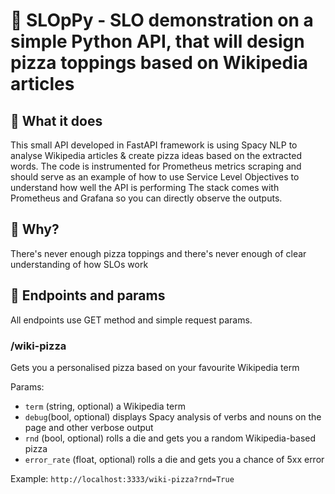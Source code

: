 # 🍕 SLOpPy - SLO demonstration on a simple Python API, that will design pizza toppings based on Wikipedia articles 

## 🍕 What it does
This small API developed in FastAPI framework is using Spacy NLP to analyse Wikipedia articles & create pizza ideas based on the extracted words.
The code is instrumented for Prometheus metrics scraping and should serve as an example of how to use Service Level Objectives to understand how well the API is performing
The stack comes with Prometheus and Grafana so you can directly observe the outputs.

## 🍕 Why?
There's never enough pizza toppings and there's never enough of clear understanding of how SLOs work

## :pizza: Endpoints and params
All endpoints use GET method and simple request params.

### /wiki-pizza
Gets you a personalised pizza based on your favourite Wikipedia term

Params:
* `term` (string, optional) a Wikipedia term
* `debug`(bool, optional) displays Spacy analysis of verbs and nouns on the page and other verbose output
* `rnd` (bool, optional) rolls a die and gets you a random Wikipedia-based pizza
* `error_rate` (float, optional) rolls a die and gets you a chance of 5xx error

Example:
`http://localhost:3333/wiki-pizza?rnd=True`

